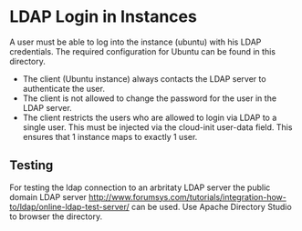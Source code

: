 # LDAP Login in Instances

A user must be able to log into the instance (ubuntu) with his LDAP credentials.
The required configuration for Ubuntu can be found in this directory.

- The client (Ubuntu instance) always contacts the LDAP server to authenticate the user.
- The client is not allowed to change the password for the user in the LDAP server.
- The client restricts the users who are allowed to login via LDAP to a single user. This must be injected via the cloud-init user-data field. This ensures that 1 instance maps to exactly 1 user.

## Testing

For testing the ldap connection to an arbritaty LDAP server the public domain LDAP server http://www.forumsys.com/tutorials/integration-how-to/ldap/online-ldap-test-server/ can be used.
Use Apache Directory Studio to browser the directory.
